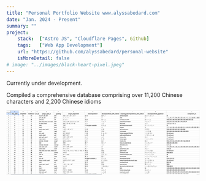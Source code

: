 ```yaml
---
title: "Personal Portfolio Website www.alyssabedard.com"
date: "Jan. 2024 - Present"
summary: ""
project:
    stack:  ["Astro JS", "Cloudflare Pages", Github]
    tags:   ["Web App Development"]
    url: "https://github.com/alyssabedard/personal-website"
    isMoreDetail: false
# image: "../images/black-heart-pixel.jpeg"
---
```


<p>Currently under development.</p>
<p>Compiled a comprehensive database comprising over 11,200 Chinese characters and 2,200 Chinese idioms</p>
<img src="/src/content/images/hanzi.png" alt="Project Image" style="width:700px">